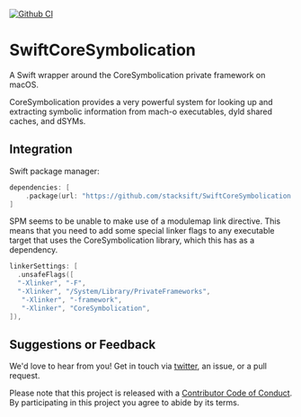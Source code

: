 [![Github CI](https://github.com/stacksift/SwiftCoreSymbolication/workflows/CI/badge.svg)](https://github.com/stacksift/SwiftCoreSymbolication/actions)

# SwiftCoreSymbolication

A Swift wrapper around the CoreSymbolication private framework on macOS.

CoreSymbolication provides a very powerful system for looking up and extracting symbolic information from mach-o executables, dyld shared caches, and dSYMs.

## Integration

Swift package manager:

```swift
dependencies: [
    .package(url: "https://github.com/stacksift/SwiftCoreSymbolication.git")
]
```

SPM seems to be unable to make use of a modulemap link directive. This means that you need to add some special linker flags to any executable target that uses the CoreSymbolication library, which this has as a dependency.

```swift
linkerSettings: [
  .unsafeFlags([
  "-Xlinker", "-F",
  "-Xlinker", "/System/Library/PrivateFrameworks",
   "-Xlinker", "-framework",
   "-Xlinker", "CoreSymbolication",
]),
```

## Suggestions or Feedback

We'd love to hear from you! Get in touch via [twitter](https://twitter.com/stacksift), an issue, or a pull request.

Please note that this project is released with a [Contributor Code of Conduct](CODE_OF_CONDUCT.md). By participating in this project you agree to abide by its terms.
